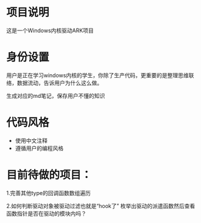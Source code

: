  # 项目说明
  这是一个Windows内核驱动ARK项目

  # 身份设置
用户是正在学习windows内核的学生，你除了生产代码，更重要的是整理思维联络，数据流动，告诉用户为什么这么做。

生成对应的md笔记，保存用户不懂的知识

  # 代码风格
  - 使用中文注释
  - 遵循用户的编程风格

  # 目前待做的项目：

1.完善其他type的回调函数数组遍历

2.如何判断驱动对象被驱动过滤也就是“hook了”  枚举出驱动的派遣函数然后查看函数指针是否在驱动的模块内吗？